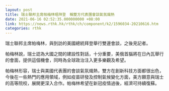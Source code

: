 ```yaml
---
layout: post
title: 瑞士聯邦主席帕梅林晤拜登　稱雙方代表團會談氣氛熾熱
date: 2021-06-16 02:52:35.000000000 +08:00
link: https://news.rthk.hk/rthk/ch/component/k2/1596034-20210616.htm
categories: rthk
---
```


瑞士聯邦主席帕梅林，與到訪的美國總統拜登舉行雙邊會談，之後見記者。

帕梅林說，瑞士認為大國之間的建設性對話，十分重要，美俄首腦將在日內瓦舉行的會面，提供這個機會，同時為全球政治注入更多樂觀及希望。

帕梅林形容，瑞士與美國代表團的會談氣氛熾熱，雙方在創新科技方面都很出色，今後在一些熱門的應用領域，例如疫苗研發及控制氣候變化方面，美方願意與瑞士的高等院校，展開更深入合作。帕梅林希望在新冠疫情過後，經濟可持續復蘇。
